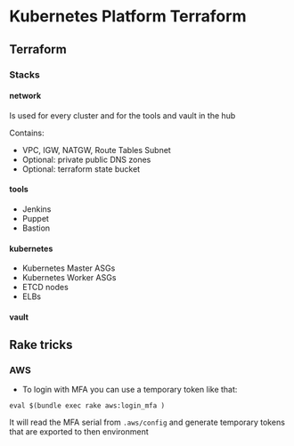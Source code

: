 # Kubernetes Platform Terraform

## Terraform

### Stacks

#### network

Is used for every cluster and for the tools and vault in the hub

Contains:

* VPC, IGW, NATGW, Route Tables Subnet
* Optional: private public DNS zones
* Optional: terraform state bucket

#### tools

* Jenkins
* Puppet
* Bastion

#### kubernetes

* Kubernetes Master ASGs
* Kubernetes Worker ASGs
* ETCD nodes
* ELBs

#### vault

## Rake tricks

### AWS

* To login with MFA you can use a temporary token like that:

```
eval $(bundle exec rake aws:login_mfa )
```

It will read the MFA serial from `.aws/config` and generate temporary tokens that are exported to then environment
